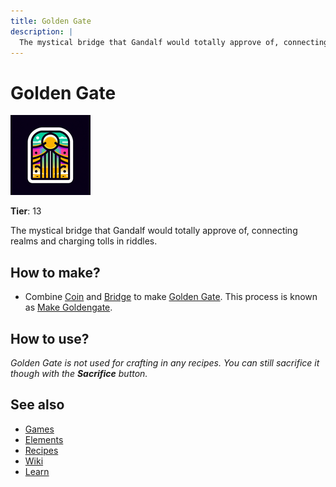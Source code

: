 ```yaml
---
title: Golden Gate
description: |
  The mystical bridge that Gandalf would totally approve of, connecting realms and charging tolls in riddles.
---
```

# Golden Gate

![](../images/item.goldengate.png)

**Tier**: 13

The mystical bridge that Gandalf would totally approve of, connecting realms and charging tolls in riddles.

## How to make?

* Combine [Coin](/wiki/elements/coin) and [Bridge](/wiki/elements/bridge) to make [Golden Gate](/wiki/elements/golden-gate). This process is known as [Make Goldengate](/wiki/recipes/make-goldengate).

## How to use?

_Golden Gate is not used for crafting in any recipes. You can still sacrifice it though with the **Sacrifice** button._

## See also

* [Games](/wiki/games)
* [Elements](/wiki/elements)
* [Recipes](/wiki/recipes)
* [Wiki](/wiki/index)
* [Learn](/learn/index)